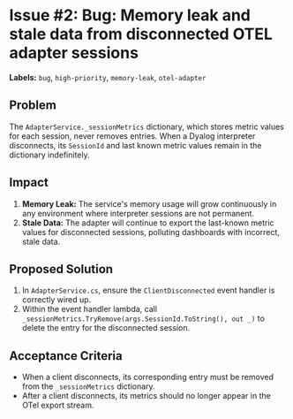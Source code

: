 # Issue #2: Bug: Memory leak and stale data from disconnected OTEL adapter sessions

**Labels:** `bug`, `high-priority`, `memory-leak`, `otel-adapter`

## Problem

The `AdapterService._sessionMetrics` dictionary, which stores metric values for each session, never removes entries. When a Dyalog interpreter disconnects, its `SessionId` and last known metric values remain in the dictionary indefinitely.

## Impact

1. **Memory Leak:** The service's memory usage will grow continuously in any environment where interpreter sessions are not permanent.
2. **Stale Data:** The adapter will continue to export the last-known metric values for disconnected sessions, polluting dashboards with incorrect, stale data.

## Proposed Solution

1. In `AdapterService.cs`, ensure the `ClientDisconnected` event handler is correctly wired up.
2. Within the event handler lambda, call `_sessionMetrics.TryRemove(args.SessionId.ToString(), out _)` to delete the entry for the disconnected session.

## Acceptance Criteria

- When a client disconnects, its corresponding entry must be removed from the `_sessionMetrics` dictionary.
- After a client disconnects, its metrics should no longer appear in the OTel export stream.
